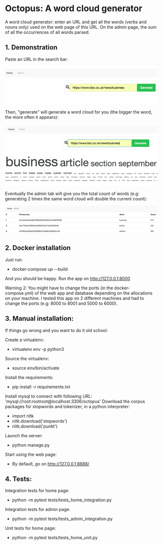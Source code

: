 # Octopus: A word cloud generator

A word cloud generator: enter an URL and get all the words (verbs and nouns only)
used on the web page of this URL. On the admin page, the sum of all the occurrences
of all words parsed.

## 1. Demonstration

Paste an URL in the search bar:

![Alt text](/docs/step0.png?raw=true "Search Bar")

Then, "generate" will generate a word cloud for you (the bigger the word, the more often it appears):

![Alt text](/docs/step4.png?raw=true "Word Cloud")

Eventually the admin tab will give you the total count of words (e.g: generating 2 times the same word cloud will double 
the current count):

![Alt text](/docs/step5.png?raw=true "Word Cloud Admin")

## 2. Docker installation

Just run:

- docker-compose up --build

And you should be happy. Run the app on http://127.0.0.1:8000

Warning 2: You might have to change the ports (in the docker-compose.yml) of the web app and database depending on the allocations on your machine.
I tested this app on 2 different machines and had to change the ports (e.g: 8000 to 8001 and 5000 to 6000).

## 3. Manual installation:

If things go wrong and you want to do it old school:

Create a virtualenv:

- virtualenv env -p python3

Source the virtualenv:

- source env/bin/activate

Install the requirements:

- pip install -r requirements.txt

Install mysql to connect with following URL: 'mysql://root:rootroot@localhost:3306/octopus'
Download the corpus packages for stopwords and tokenizer, in a python interpreter:

- import nltk
- nltk.download('stopwords')
- nltk.download('punkt')

Launch the server:

- python manage.py

Start using the web page:

- By default, go on http://127.0.0.1:8888/


## 4. Tests:

Integration tests for home page:

- python -m pytest tests/tests_home_integration.py

Integration tests for admin page:

- python -m pytest tests/tests_admin_integration.py

Unit tests for home page:

- python -m pytest tests/tests_home_unit.py
